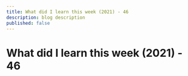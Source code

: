 ```yaml
---
title: What did I learn this week (2021) - 46
description: blog description
published: false
---
```


# What did I learn this week (2021) - 46
